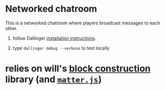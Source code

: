 # Networked chatroom

This is a networked chatroom where players broadcast messages to each other.

1. follow Dallinger [installation instructions](https://dallinger.readthedocs.io/en/latest/installing_dallinger_for_users.html).

2. type `dallinger debug --verbose` to test locally

# relies on will's [block construction](https://github.com/cogtoolslab/block_construction/tree/jspsych/stimuli/interesting_structures) library (and [`matter.js`](https://brm.io/matter-js/))
